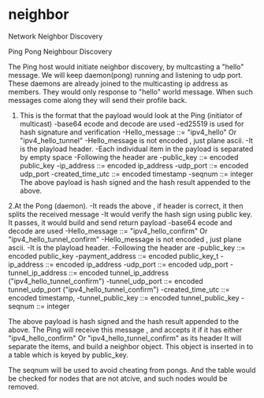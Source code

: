 # neighbor
Network Neighbor Discovery



Ping Pong Neighbour Discovery 

The Ping host would initiate neighbor discovery, by 
multcasting a "hello" message.
We will keep daemon(pong) running and listening to udp port. 
These daemons are already joined to the multicasting ip address as members.
They would only response to "hello" world message. When such messages come along
they will send their profile back.

1. This is the format that the payload would look at the Ping (initiator of multicast)
  -base64 ecode and decode are used
  -ed25519 is used for hash signature and verification
  -Hello_message ::= "ipv4_hello" Or "ipv4_hello_tunnel"
  -Hello_message is not encoded , just plane ascii.
  -It is the playload header.
  -Each individual item in the payload is separated by empty space
  -Following the header are 
	 -public_key ::= encoded public_key
     -ip_address ::= encoded ip_address
	 -udp_port ::= encoded udp_port
	 -created_time_utc ::= encoded timestamp
	 -seqnum ::= integer
The above payload is hash signed and the hash result appended to the above.

2.At the Pong (daemon).
	-It reads the above , if header is correct, it then splits the received message
	-It would verify the hash sign using public key. It passes, it would build and send return payload
	-base64 ecode and decode are used
	-Hello_message ::= "ipv4_hello_confirm" Or "ipv4_hello_tunnel_confirm"
	-Hello_message is not encoded , just plane ascii.
	-It is the playload header.
	-Following the header are 
		-public_key ::= encoded public_key
		-payment_address ::= encoded public_key_t
		-ip_address ::= encoded ip_address
		-udp_port ::= encoded udp_port
		-tunnel_ip_address ::= encoded tunnel_ip_address ("ipv4_hello_tunnel_confirm")
		-tunnel_udp_port ::= encoded tunnel_udp_port ("ipv4_hello_tunnel_confirm")
		-created_time_utc ::= encoded timestamp,
		-tunnel_public_key ::= encoded tunnel_public_key
		-seqnum ::= integer

The above payload is hash signed and the hash result appended to the above.
The Ping will receive this message , and accepts it if it has either
"ipv4_hello_confirm" Or "ipv4_hello_tunnel_confirm" as its header
It will separate the items, and build a neighbor object. This object is 
inserted in to a table which is keyed by public_key.

The seqnum will be used to avoid cheating from pongs. And the table would be 
checked for nodes that are not atcive, and such nodes would be removed.

